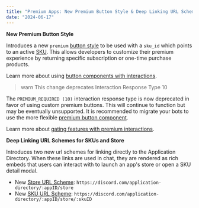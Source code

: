 ```yaml
---
title: "Premium Apps: New Premium Button Style & Deep Linking URL Schemes"
date: "2024-06-17"
---
```


**New Premium Button Style**

Introduces a new `premium` [button style](#DOCS_INTERACTIONS_MESSAGE_COMPONENTS/button-object-button-styles) to be used with a `sku_id` which points to an active [SKU](#DOCS_RESOURCES_SKU/sku-object). This allows developers to customize their premium experience by returning specific subscription or one-time purchase products.

Learn more about using [button components with interactions](#DOCS_INTERACTIONS_MESSAGE_COMPONENTS/buttons).

> warn
> This change deprecates Interaction Response Type 10

The `PREMIUM_REQUIRED (10)` interaction response type is now deprecated in favor of using custom premium buttons. This will continue to function but may be eventually unsupported. It is recommended to migrate your bots to use the more flexible [premium button component](#DOCS_INTERACTIONS_MESSAGE_COMPONENTS/button-object-button-styles).

Learn more about [gating features with premium interactions](#DOCS_MONETIZATION_IMPLEMENTING_APP_SUBSCRIPTIONS/gating-access-to-premium-features).

**Deep Linking URL Schemes for SKUs and Store**

Introduces two new url schemes for linking directly to the Application Directory. When these links are used in chat, they are rendered as rich embeds that users can interact with to launch an app's store or open a SKU detail modal.

* New [Store URL Scheme](#DOCS_MONETIZATION_MANAGING_SKUS/linking-to-your-store): `https://discord.com/application-directory/:appID/store`
* New [SKU URL Scheme](#DOCS_MONETIZATION_MANAGING_SKUS/linking-to-a-specific-sku): `https://discord.com/application-directory/:appID/store/:skuID`
